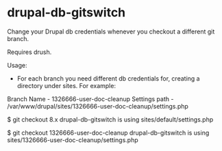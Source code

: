 drupal-db-gitswitch
===================

Change your Drupal db credentials whenever you checkout a different git branch.

Requires drush.

Usage:

* For each branch you need different db credentials for, creating a directory under sites. For example:
  
Branch Name   - 1326666-user-doc-cleanup
Settings path - /var/www/drupal/sites/1326666-user-doc-cleanup/settings.php
              
$ git checkout 8.x
drupal-db-gitswitch is using sites/default/settings.php

$ git checkout 1326666-user-doc-cleanup
drupal-db-gitswitch is using sites/1326666-user-doc-cleanup/settings.php




